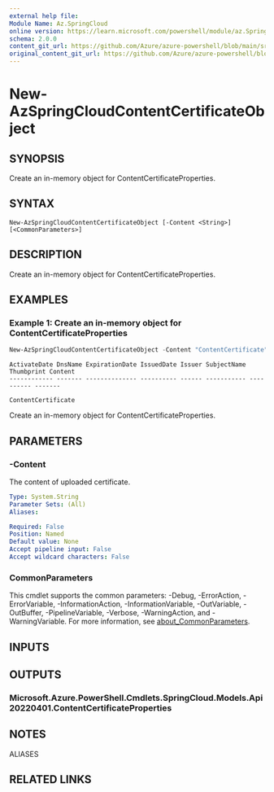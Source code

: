 ```yaml
---
external help file:
Module Name: Az.SpringCloud
online version: https://learn.microsoft.com/powershell/module/az.SpringCloud/new-AzSpringCloudContentCertificateObject
schema: 2.0.0
content_git_url: https://github.com/Azure/azure-powershell/blob/main/src/SpringCloud/help/New-AzSpringCloudContentCertificateObject.md
original_content_git_url: https://github.com/Azure/azure-powershell/blob/main/src/SpringCloud/help/New-AzSpringCloudContentCertificateObject.md
---
```


# New-AzSpringCloudContentCertificateObject

## SYNOPSIS
Create an in-memory object for ContentCertificateProperties.

## SYNTAX

```
New-AzSpringCloudContentCertificateObject [-Content <String>] [<CommonParameters>]
```

## DESCRIPTION
Create an in-memory object for ContentCertificateProperties.

## EXAMPLES

### Example 1: Create an in-memory object for ContentCertificateProperties
```powershell
New-AzSpringCloudContentCertificateObject -Content "ContentCertificate"
```

```output
ActivateDate DnsName ExpirationDate IssuedDate Issuer SubjectName Thumbprint Content
------------ ------- -------------- ---------- ------ ----------- ---------- -------
                                                                             ContentCertificate
```

Create an in-memory object for ContentCertificateProperties.

## PARAMETERS

### -Content
The content of uploaded certificate.

```yaml
Type: System.String
Parameter Sets: (All)
Aliases:

Required: False
Position: Named
Default value: None
Accept pipeline input: False
Accept wildcard characters: False
```

### CommonParameters
This cmdlet supports the common parameters: -Debug, -ErrorAction, -ErrorVariable, -InformationAction, -InformationVariable, -OutVariable, -OutBuffer, -PipelineVariable, -Verbose, -WarningAction, and -WarningVariable. For more information, see [about_CommonParameters](http://go.microsoft.com/fwlink/?LinkID=113216).

## INPUTS

## OUTPUTS

### Microsoft.Azure.PowerShell.Cmdlets.SpringCloud.Models.Api20220401.ContentCertificateProperties

## NOTES

ALIASES

## RELATED LINKS


